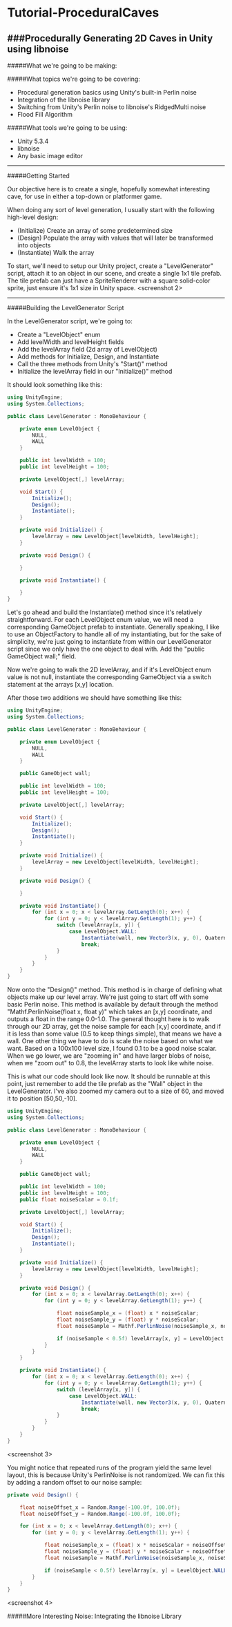 # Tutorial-ProceduralCaves
###Procedurally Generating 2D Caves in Unity using libnoise
---
#####What we're going to be making:
	<screenshot>
 
#####What topics we're going to be covering:
* Procedural generation basics using Unity's built-in Perlin noise
* Integration of the libnoise library
* Switching from Unity's Perlin noise to libnoise's RidgedMulti noise
* Flood Fill Algorithm
 
#####What tools we're going to be using:
* Unity 5.3.4
* libnoise
* Any basic image editor

---
#####Getting Started

Our objective here is to create a single, hopefully somewhat interesting cave, for use in either a top-down or platformer game. 

When doing any sort of level generation, I usually start with the following high-level design:
* (Initialize) Create an array of some predetermined size
* (Design) Populate the array with values that will later be transformed into objects
* (Instantiate) Walk the array

To start, we'll need to setup our Unity project, create a "LevelGenerator" script, attach it to an object in our scene, and create a single 1x1 tile prefab. The tile prefab can just have a SpriteRenderer with a square solid-color sprite, just ensure it's 1x1 size in Unity space.
	<screenshot 2>

---
#####Building the LevelGenerator Script

In the LevelGenerator script, we're going to:
* Create a "LevelObject" enum
* Add levelWidth and levelHeight fields
* Add the levelArray field (2d array of LevelObject)
* Add methods for Initialize, Design, and Instantiate
* Call the three methods from Unity's "Start()" method
* Initialize the levelArray field in our "Initialize()" method

It should look something like this:

```C#
using UnityEngine;
using System.Collections;

public class LevelGenerator : MonoBehaviour {

	private enum LevelObject {
        NULL,
        WALL
    }

    public int levelWidth = 100;
    public int levelHeight = 100;

    private LevelObject[,] levelArray;

    void Start() {
        Initialize();
        Design();
        Instantiate();
    }

    private void Initialize() {
        levelArray = new LevelObject[levelWidth, levelHeight];
    }

    private void Design() {

    }

    private void Instantiate() {

    }
}
```
Let's go ahead and build the Instantiate() method since it's relatively straightforward. For each LevelObject enum value, we will need a corresponding GameObject prefab to instantiate. Generally speaking, I like to use an ObjectFactory to handle all of my instantiating, but for the sake of simplicity, we're just going to instantiate from within our LevelGenerator script since we only have the one object to deal with. Add the "public GameObject wall;" field.

Now we're going to walk the 2D levelArray, and if it's LevelObject enum value is not null, instantiate the corresponding GameObject via a switch statement at the arrays [x,y] location.

After those two additions we should have something like this:

```c#
using UnityEngine;
using System.Collections;

public class LevelGenerator : MonoBehaviour {

	private enum LevelObject {
        NULL,
        WALL
    }

    public GameObject wall;

    public int levelWidth = 100;
    public int levelHeight = 100;

    private LevelObject[,] levelArray;

    void Start() {
        Initialize();
        Design();
        Instantiate();
    }

    private void Initialize() {
        levelArray = new LevelObject[levelWidth, levelHeight];
    }

    private void Design() {

    }

    private void Instantiate() {
        for (int x = 0; x < levelArray.GetLength(0); x++) {
            for (int y = 0; y < levelArray.GetLength(1); y++) {
                switch (levelArray[x, y]) {
                    case LevelObject.WALL:
                        Instantiate(wall, new Vector3(x, y, 0), Quaternion.identity);
                        break;
                }
            }
        }
    }
}
```

Now onto the "Design()" method. This method is in charge of defining what objects make up our level array. We're just going to start off with some basic Perlin noise. This method is available by default through the method "Mathf.PerlinNoise(float x, float y)" which takes an [x,y] coordinate, and outputs a float in the range 0.0-1.0. The general thought here is to walk through our 2D array, get the noise sample for each [x,y] coordinate, and if it is less than some value (0.5 to keep things simple), that means we have a wall. One other thing we have to do is scale the noise based on what we want. Based on a 100x100 level size, I found 0.1 to be a good noise scalar. When we go lower, we are "zooming in" and have larger blobs of noise, when we "zoom out" to 0.8, the levelArray starts to look like white noise.

This is what our code should look like now. It should be runnable at this point, just remember to add the tile prefab as the "Wall" object in the LevelGenerator. I've also zoomed my camera out to a size of 60, and moved it to position [50,50,-10].

```c#
using UnityEngine;
using System.Collections;

public class LevelGenerator : MonoBehaviour {

	private enum LevelObject {
        NULL,
        WALL
    }

    public GameObject wall;

    public int levelWidth = 100;
    public int levelHeight = 100;
    public float noiseScalar = 0.1f;

    private LevelObject[,] levelArray;

    void Start() {
        Initialize();
        Design();
        Instantiate();
    }

    private void Initialize() {
        levelArray = new LevelObject[levelWidth, levelHeight];
    }

    private void Design() {
        for (int x = 0; x < levelArray.GetLength(0); x++) {
            for (int y = 0; y < levelArray.GetLength(1); y++) {

                float noiseSample_x = (float) x * noiseScalar;
                float noiseSample_y = (float) y * noiseScalar;
                float noiseSample = Mathf.PerlinNoise(noiseSample_x, noiseSample_y);

                if (noiseSample < 0.5f) levelArray[x, y] = LevelObject.WALL;
            }
        }
    }

    private void Instantiate() {
        for (int x = 0; x < levelArray.GetLength(0); x++) {
            for (int y = 0; y < levelArray.GetLength(1); y++) {
                switch (levelArray[x, y]) {
                    case LevelObject.WALL:
                        Instantiate(wall, new Vector3(x, y, 0), Quaternion.identity);
                        break;
                }
            }
        }
    }
}
```
<screenshot 3>

You might notice that repeated runs of the program yield the same level layout, this is because Unity's PerlinNoise is not randomized. We can fix this by adding a random offset to our noise sample:
```C#
private void Design() {

    float noiseOffset_x = Random.Range(-100.0f, 100.0f);
    float noiseOffset_y = Random.Range(-100.0f, 100.0f);

    for (int x = 0; x < levelArray.GetLength(0); x++) {
        for (int y = 0; y < levelArray.GetLength(1); y++) {

            float noiseSample_x = (float) x * noiseScalar + noiseOffset_x;
            float noiseSample_y = (float) y * noiseScalar + noiseOffset_y;
            float noiseSample = Mathf.PerlinNoise(noiseSample_x, noiseSample_y);

            if (noiseSample < 0.5f) levelArray[x, y] = LevelObject.WALL;
        }
    }
}
```
<screenshot 4>



#####More Interesting Noise: Integrating the libnoise Library